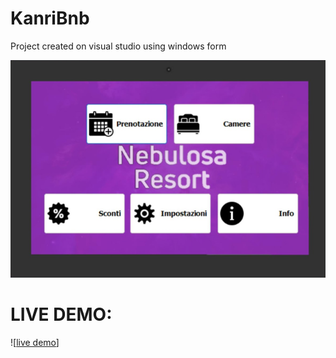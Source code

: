# KanriBnb

Project created on visual studio using windows form

![Alt text](preview.png)

# LIVE DEMO: 
![[live demo]()]

